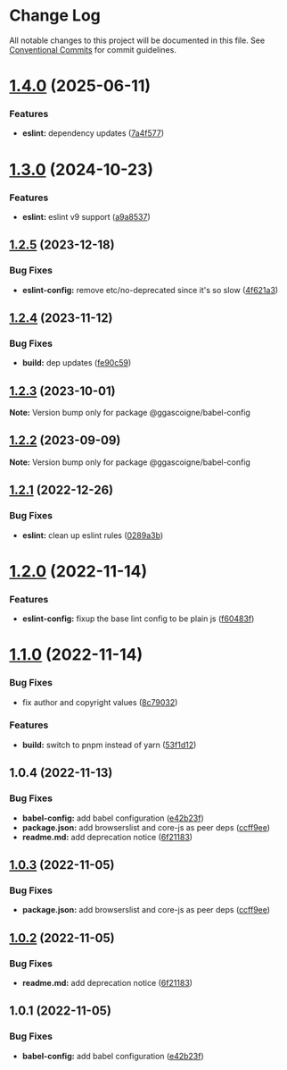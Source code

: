 # Change Log

All notable changes to this project will be documented in this file.
See [Conventional Commits](https://conventionalcommits.org) for commit guidelines.

# [1.4.0](https://github.com/ggascoigne/shareable-configs/compare/@ggascoigne/babel-config@1.3.0...@ggascoigne/babel-config@1.4.0) (2025-06-11)

### Features

- **eslint:** dependency updates ([7a4f577](https://github.com/ggascoigne/shareable-configs/commit/7a4f57749c7b82acb0a5da1a8746518a8c3db9d6))

# [1.3.0](https://github.com/ggascoigne/shareable-configs/compare/@ggascoigne/babel-config@1.2.5...@ggascoigne/babel-config@1.3.0) (2024-10-23)

### Features

- **eslint:** eslint v9 support ([a9a8537](https://github.com/ggascoigne/shareable-configs/commit/a9a85370bfe64f81fda8cbf04d500d12435e7b0b))

## [1.2.5](https://github.com/ggascoigne/shareable-configs/compare/@ggascoigne/babel-config@1.2.4...@ggascoigne/babel-config@1.2.5) (2023-12-18)

### Bug Fixes

- **eslint-config:** remove etc/no-deprecated since it's so slow ([4f621a3](https://github.com/ggascoigne/shareable-configs/commit/4f621a3ffd5e7332ec3a8c044c6af78fbc5a975d))

## [1.2.4](https://github.com/ggascoigne/shareable-configs/compare/@ggascoigne/babel-config@1.2.3...@ggascoigne/babel-config@1.2.4) (2023-11-12)

### Bug Fixes

- **build:** dep updates ([fe90c59](https://github.com/ggascoigne/shareable-configs/commit/fe90c592b6f73a91222089768ac36cb70228d277))

## [1.2.3](https://github.com/ggascoigne/shareable-configs/compare/@ggascoigne/babel-config@1.2.2...@ggascoigne/babel-config@1.2.3) (2023-10-01)

**Note:** Version bump only for package @ggascoigne/babel-config

## [1.2.2](https://github.com/ggascoigne/shareable-configs/compare/@ggascoigne/babel-config@1.2.1...@ggascoigne/babel-config@1.2.2) (2023-09-09)

**Note:** Version bump only for package @ggascoigne/babel-config

## [1.2.1](https://github.com/ggascoigne/shareable-configs/compare/@ggascoigne/babel-config@1.2.0...@ggascoigne/babel-config@1.2.1) (2022-12-26)

### Bug Fixes

- **eslint:** clean up eslint rules ([0289a3b](https://github.com/ggascoigne/shareable-configs/commit/0289a3baf46598cd58daeb8b7f7a88edbed3a924))

# [1.2.0](https://github.com/ggascoigne/shareable-configs/compare/@ggascoigne/babel-config@1.1.0...@ggascoigne/babel-config@1.2.0) (2022-11-14)

### Features

- **eslint-config:** fixup the base lint config to be plain js ([f60483f](https://github.com/ggascoigne/shareable-configs/commit/f60483f30f8012829c9ae13feb1d80d2a159c963))

# [1.1.0](https://github.com/ggascoigne/shareable-configs/compare/@ggascoigne/babel-config@1.0.4...@ggascoigne/babel-config@1.1.0) (2022-11-14)

### Bug Fixes

- fix author and copyright values ([8c79032](https://github.com/ggascoigne/shareable-configs/commit/8c79032a96db2bfe8b6db057751e78b0dfa52c7e))

### Features

- **build:** switch to pnpm instead of yarn ([53f1d12](https://github.com/ggascoigne/shareable-configs/commit/53f1d12bd3ab399e096d47a7909bf6e55f9dcabd))

## 1.0.4 (2022-11-13)

### Bug Fixes

- **babel-config:** add babel configuration ([e42b23f](https://github.com/ggascoigne/shareable-configs/commit/e42b23f0380e90dfece2e721299251c610ba09ef))
- **package.json:** add browserslist and core-js as peer deps ([ccff9ee](https://github.com/ggascoigne/shareable-configs/commit/ccff9ee2bd18cdab5ad2772c0ba21367df7ebfdd))
- **readme.md:** add deprecation notice ([6f21183](https://github.com/ggascoigne/shareable-configs/commit/6f211834b3e9a72a09b76787b266e58bb12b9479))

## [1.0.3](https://github.com/ggascoigne/shareable-configs/compare/@ggascoigne/babel-config@1.0.2...@ggascoigne/babel-config@1.0.3) (2022-11-05)

### Bug Fixes

- **package.json:** add browserslist and core-js as peer deps ([ccff9ee](https://github.com/ggascoigne/shareable-configs/commit/ccff9ee2bd18cdab5ad2772c0ba21367df7ebfdd))

## [1.0.2](https://github.com/ggascoigne/shareable-configs/compare/@ggascoigne/babel-config@1.0.1...@ggascoigne/babel-config@1.0.2) (2022-11-05)

### Bug Fixes

- **readme.md:** add deprecation notice ([6f21183](https://github.com/ggascoigne/shareable-configs/commit/6f211834b3e9a72a09b76787b266e58bb12b9479))

## 1.0.1 (2022-11-05)

### Bug Fixes

- **babel-config:** add babel configuration ([e42b23f](https://github.com/ggascoigne/shareable-configs/commit/e42b23f0380e90dfece2e721299251c610ba09ef))
